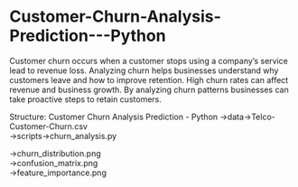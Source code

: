 # Customer-Churn-Analysis-Prediction---Python
Customer churn occurs when a customer stops using a company’s service lead to revenue loss. Analyzing churn helps businesses understand why customers leave and how to improve retention. High churn rates can affect revenue and business growth. By analyzing churn patterns businesses can take proactive steps to retain customers.

Structure:
Customer Churn Analysis Prediction - Python
->data->Telco-Customer-Churn.csv                 
->scripts->churn_analysis.py                        

->churn_distribution.png                       
->confusion_matrix.png                         
->feature_importance.png               
